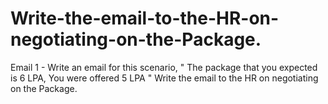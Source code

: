 # Write-the-email-to-the-HR-on-negotiating-on-the-Package.
Email 1 - Write an email for this scenario, " The package that you expected is 6 LPA, You were offered 5 LPA " Write the email to the HR on negotiating on the Package.
